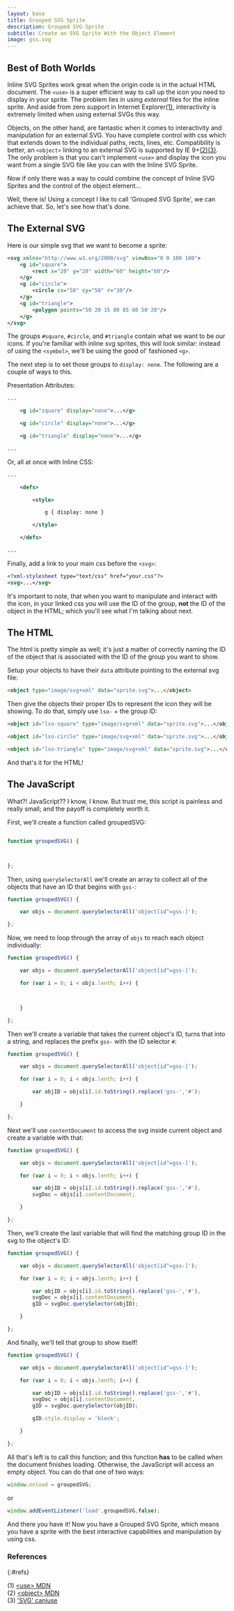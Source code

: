 ```yaml
---
layout: base
title: Grouped SVG Sprite
description: Grouped SVG Sprite
subtitle: Create an SVG Sprite With the Object Element
image: gss.svg
---
```


## Best of Both Worlds

Inline SVG Sprites work great when the origin code is in the actual HTML document. The `<use>` is a super efficient way to call up the icon you need to display in your sprite. The problem lies in using *external* files for the inline sprite. And aside from zero support in Internet Explorer[(1)](#refs), interactivity is extremely limited when using external SVGs this way.

Objects, on the other hand, are fantastic when it comes to interactivity and manipulation for an external SVG. You have complete control with css which that extends down to the individual paths, rects, lines, etc. Compatibility is better, an `<object>` linking to an external SVG is supported by IE 9+[(2)](#refs)[(3)](#refs). The only problem is that you can't implement `<use>` and display the icon you want from a single SVG file like you can with the Inline SVG Sprite.

Now if only there was a way to could combine the concept of Inline SVG Sprites and the control of the object element...

Well, there is! Using a concept I like to call 'Grouped SVG Sprite', we can achieve that. So, let's see how that's done.

## The External SVG

Here is our simple svg that we want to become a sprite:

```xml
<svg xmlns="http://www.w3.org/2000/svg" viewBox="0 0 100 100">
    <g id="square">
        <rect x="20" y="20" width="60" height="60"/>
    </g>
    <g id="circle">
        <circle cx="50" cy="50" r="30"/>
    </g>
    <g id="triangle">
        <polygon points="50 20 15 80 85 80 50 20"/>
    </g>
</svg>
```

The groups `#square`, `#circle`, and `#triangle` contain what we want to be our icons. If you're familiar with inline svg sprites, this will look similar: instead of using the `<symbol>`, we'll be using the good ol' fashioned `<g>`.

The next step is to set those groups to `display: none`. The following are a couple of ways to this.

Presentation Attributes:
```xml
...

    <g id="square" display="none">...</g>

    <g id="circle" display="none">...</g>

    <g id="triangle" display="none">...</g>

...
```

Or, all at once with Inline CSS:

```xml
...

    <defs>

        <style>

            g { display: none }

        </style>

    </defs>

...
```

Finally, add a link to your main css before the `<svg>`:

```xml
<?xml-stylesheet type="text/css" href="your.css"?>
<svg>...</svg>
```

It's important to note, that when you want to manipulate and interact with the icon, in your linked css you will use the ID of the group, **not** the ID of the object in the HTML; which you'll see what I'm talking about next.

## The HTML

The html is pretty simple as well; it's just a matter of correctly naming the ID of the object that is associated with the ID of the group you want to show.

Setup your objects to have their `data` attribute pointing to the external svg file:

```html
<object type="image/svg+xml" data="sprite.svg">...</object>
```

Then give the objects their proper IDs to represent the icon they will be showing. To do that, simply use `lso-` + the group ID:

```html
<object id="lso-square" type="image/svg+xml" data="sprite.svg">...</object>

<object id="lso-circle" type="image/svg+xml" data="sprite.svg">...</object>

<object id="lso-triangle" type="image/svg+xml" data="sprite.svg">...</object>
```

And that's it for the HTML!

<!-- The JavaScript -->

## The JavaScript

What?! JavaScript?? I know, I know. But trust me, this script is painless and really small; and the payoff is completely worth it.

First, we'll create a function called groupedSVG:

```js

function groupedSVG() {



};
```

Then, using `querySelectorAll` we'll create an array to collect all of the objects that have an ID that begins with `gss-`:

```js
function groupedSVG() {

    var objs = document.querySelectorAll('object[id^=gss-]');

};
```

Now, we need to loop through the array of `objs` to reach each object individually:

```js
function groupedSVG() {

    var objs = document.querySelectorAll('object[id^=gss-]');

    for (var i = 0; i < objs.lenth; i++) {



    }

};
```

Then we'll create a variable that takes the current object's ID, turns that into a string, and replaces the prefix `gss-` with the ID selector `#`:

```js
function groupedSVG() {

    var objs = document.querySelectorAll('object[id^=gss-]');

    for (var i = 0; i < objs.lenth; i++) {

        var objID = objs[i].id.toString().replace('gss-','#');

    }

};
```

Next we'll use `contentDocument` to access the svg inside current object and create a variable with that:

```js
function groupedSVG() {

    var objs = document.querySelectorAll('object[id^=gss-]');

    for (var i = 0; i < objs.lenth; i++) {

        var objID = objs[i].id.toString().replace('gss-','#'),
        svgDoc = objs[i].contentDocument;

    }

};
```

Then, we'll create the last variable that will find the matching group ID in the svg to the object's ID:

```js
function groupedSVG() {

    var objs = document.querySelectorAll('object[id^=gss-]');

    for (var i = 0; i < objs.lenth; i++) {

        var objID = objs[i].id.toString().replace('gss-','#'),
        svgDoc = objs[i].contentDocument,
        gID = svgDoc.querySelector(objID);

    }

};
```

And finally, we'll tell that group to show itself!

```js
function groupedSVG() {

    var objs = document.querySelectorAll('object[id^=gss-]');

    for (var i = 0; i < objs.lenth; i++) {

        var objID = objs[i].id.toString().replace('gss-','#'),
        svgDoc = objs[i].contentDocument,
        gID = svgDoc.querySelector(objID);

        gID.style.display = 'block';

    }

};
```

All that's left is to call this function; and this function **has** to be called when the document finishes loading. Otherwise, the JavaScript will access an empty object. You can do that one of two ways:

```js
window.onload = groupedSVG;
```

or

```js
window.addEventListener('load',groupedSVG,false);
```

And there you have it! Now you have a Grouped SVG Sprite, which means you have a sprite with the best interactive capabilities and manipulation by using css.

### References
{:#refs}

(1) [&lt;use&gt;  MDN](https://developer.mozilla.org/en-US/docs/Web/SVG/Element/use)<br>
(2) [&lt;object&gt;  MDN](https://developer.mozilla.org/en-US/docs/Web/HTML/Element/object)<br>
(3) ['SVG'  caniuse](http://caniuse.com/#search=svg)
